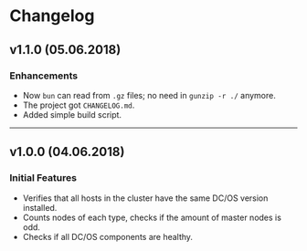 # Changelog

## v1.1.0 (05.06.2018)

### Enhancements

* Now `bun` can read from `.gz` files; no need in `gunzip -r ./` anymore.
* The project got `CHANGELOG.md`.
* Added simple build script.

---

## v1.0.0 (04.06.2018)

### Initial Features

* Verifies that all hosts in the cluster have the same DC/OS version installed.
* Counts nodes of each type, checks if the amount of master nodes is odd.
* Checks if all DC/OS components are healthy.
